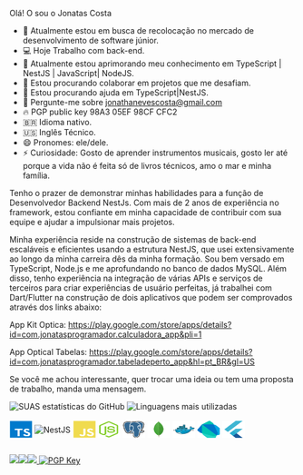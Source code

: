  Olá! O sou o Jonatas Costa

- 🔭 Atualmente estou em busca de recolocação no mercado de desenvolvimento de software júnior.
- 💻 Hoje Trabalho com back-end.
- 🌱 Atualmente estou aprimorando meu conhecimento em  TypeScript | NestJS | JavaScript| NodeJS.   
- 👯 Estou procurando colaborar em projetos que me desafiam.
- 🤔 Estou procurando ajuda em TypeScript|NestJS.
- 💬 Pergunte-me sobre jonathanevescosta@gmail.com 
- 🔥 PGP public key 98A3 05EF 98CF CFC2
- 🇧🇷 Idioma nativo.
- 🇺🇸 Inglês Técnico.
- 😄 Pronomes: ele/dele.
- ⚡ Curiosidade: Gosto de aprender instrumentos musicais, gosto ler até porque a vida não é feita só de livros técnicos, amo o mar e minha família.

Tenho o prazer de demonstrar minhas habilidades para a função de Desenvolvedor Backend NestJs. Com mais de 2 anos de experiência no framework, estou confiante em minha capacidade de contribuir com sua equipe e ajudar a impulsionar mais projetos.

Minha experiência reside na construção de sistemas de back-end escaláveis e eficientes usando a estrutura NestJS, que usei extensivamente ao longo da minha carreira dês da minha formação. Sou bem versado em TypeScript, Node.js e me aprofundando no banco de dados MySQL. Além disso, tenho experiência na integração de várias APIs e serviços de terceiros para criar experiências de usuário perfeitas, já trabalhei com Dart/Flutter na construção de dois aplicativos que podem ser comprovados através dos links abaixo:

App Kit Optica: https://play.google.com/store/apps/details?id=com.jonatasprogramador.calculadora_app&pli=1

App Optical Tabelas: https://play.google.com/store/apps/details?id=com.jonatasprogramador.tabeladeperto_app&hl=pt_BR&gl=US

Se você me achou interessante, quer trocar uma ideia ou tem uma proposta de trabalho, manda uma mensagem.

<!DOCTYPE html>
<html>
<head>
</head>
<body>
  <div class="github-stats">
    <img src="https://github-readme-stats.vercel.app/api?username=JonatasnCosta&show_icons=true&theme=yeblu" alt="SUAS estatísticas do GitHub">
    <img src="https://github-readme-stats.vercel.app/api/top-langs/?username=JonatasnCosta&layout=compact&show_icons=true&theme=yeblu" alt="Linguagens mais utilizadas">
  </div>
</body>
</html>

<div style="display: inline_block"><br>
  <img align="center" alt="Joni-Ts" height="30" width="40" src="https://raw.githubusercontent.com/devicons/devicon/master/icons/typescript/typescript-plain.svg">
  <img align="center" alt="NestJS" height="30" width="40" src="https://nestjs.com/img/logo_text.svg">
  <img align="center" alt="Joni-Js" height="30" width="40" src="https://raw.githubusercontent.com/devicons/devicon/master/icons/javascript/javascript-plain.svg">
  <img align="center" alt="NodeJS" height="30" width="40" src="https://raw.githubusercontent.com/devicons/devicon/master/icons/nodejs/nodejs-original.svg">
  <img align="center" alt="PostgreSQL" height="30" width="40" src="https://raw.githubusercontent.com/devicons/devicon/master/icons/postgresql/postgresql-original.svg">
  <img align="center" alt="MongoDB" height="30" width="40" src="https://raw.githubusercontent.com/devicons/devicon/master/icons/mongodb/mongodb-original.svg">
  <img align="center" alt="Docker" height="30" width="40" src="https://raw.githubusercontent.com/devicons/devicon/master/icons/docker/docker-original.svg">
  <img align="center" alt="Dart" height="30" width="40" src="https://raw.githubusercontent.com/devicons/devicon/master/icons/dart/dart-original.svg">
  <img align="center" alt="Flutter" height="30" width="40" src="https://raw.githubusercontent.com/devicons/devicon/master/icons/flutter/flutter-original.svg">
</div>

##

[<img src="https://img.shields.io/badge/linkedin-%230077B5.svg?&style=for-the-badge&logo=linkedin&logoColor=white" />](https://www.linkedin.com/in/jonatasncosta/)<a href = "mailto:jonathanevescosta@gmail.com"><img src="https://img.shields.io/badge/-Gmail-%23333?style=for-the-badge&logo=gmail&logoColor=white" target="_blank"></a>[<img src="https://img.shields.io/badge/twitter-%231DA1F2.svg?&style=for-the-badge&logo=twitter&logoColor=white" />](https://twitter.com/Jonatas_nCosta)<a href="https://github.com/JonatasnCosta/JonatasnCosta/blob/master/JonatasCosta_public_key.gpg?subject=PGP%20Key">
  <img src="https://img.shields.io/badge/PGP%20Key-%2300C853.svg?&style=for-the-badge&logo=protonmail&logoColor=white" alt="PGP Key" />
</a>
 



